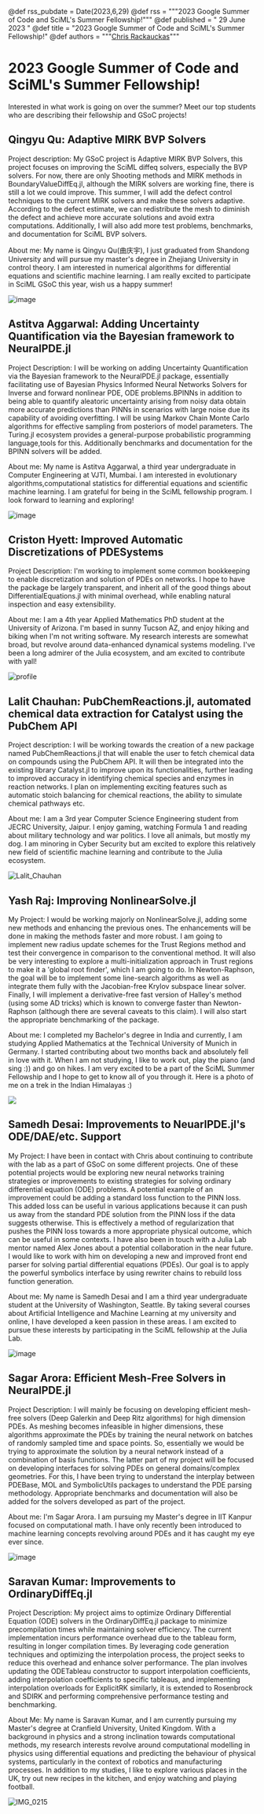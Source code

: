 @def rss_pubdate = Date(2023,6,29)
@def rss = """2023 Google Summer of Code and SciML's Summer Fellowship!"""
@def published = " 29 June 2023 "
@def title = "2023 Google Summer of Code and SciML's Summer Fellowship!"
@def authors = """<a href="https://github.com/ChrisRackauckas">Chris Rackauckas</a>"""

# 2023 Google Summer of Code and SciML's Summer Fellowship!

Interested in what work is going on over the summer? Meet our top students who are describing their fellowship and GSoC projects!

## Qingyu Qu: Adaptive MIRK BVP Solvers

Project description: My GSoC project is Adaptive MIRK BVP Solvers, this project focuses on improving the SciML diffeq solvers, especially the BVP solvers. For now, there are only Shooting methods and MIRK methods in BoundaryValueDiffEq.jl, although the MIRK solvers are working fine, there is still a lot we could improve. This summer, I will add the defect control techniques to the current MIRK solvers and make these solvers adaptive. According to the defect estimate, we can redistribute the mesh to diminish the defect and achieve more accurate solutions and avoid extra computations. Additionally, I will also add more test problems, benchmarks, and documentation for SciML BVP solvers.

About me: My name is Qingyu Qu(曲庆宇), I just graduated from Shandong University and will pursue my master's degree in Zhejiang University in control theory. I am interested in numerical algorithms for differential equations and scientific machine learning. I am really excited to participate in SciML GSoC this year, wish us a happy summer!

![image](https://github.com/SciML/sciml.ai/assets/1814174/c7f90fd0-7e23-4c82-9a0a-691bec480081)

## Astitva Aggarwal: Adding Uncertainty Quantification via the Bayesian framework to NeuralPDE.jl

Project Description: I will be working on adding Uncertainty Quantification via the Bayesian framework to the NeuralPDE.jl package, essentially facilitating use of Bayesian Physics Informed Neural Networks Solvers for Inverse and forward nonlinear PDE, ODE problems.BPINNs in addition to being able to quantify aleatoric uncertainty arising from noisy data obtain more accurate predictions than PINNs in scenarios with large noise due its capability of avoiding overfitting. I will be using Markov Chain Monte Carlo algorithms for effective sampling from posteriors of model parameters. The Turing.jl ecosystem provides a general-purpose probabilistic programming language,tools for this. Additionally benchmarks and documentation for the BPINN solvers will be added.

About me: My name is Astitva Aggarwal, a third year undergraduate in Computer Engineering at VJTI, Mumbai. I am interested in evolutionary algorithms,computational statistics for differential equations and scientific machine learning. I am grateful for being in the SciML fellowship program. I look forward to learning and exploring!

![image](https://github.com/SciML/sciml.ai/assets/1814174/9825b7ba-2c12-4b44-b5c1-c66f516e1eea)

## Criston Hyett: Improved Automatic Discretizations of PDESystems

Project Description: I'm working to implement some common bookkeeping to enable discretization and solution of PDEs on networks. I hope to have the package be largely transparent, and inherit all of the good things about DifferentialEquations.jl with minimal overhead, while enabling natural inspection and easy extensibility.

About me: I am a 4th year Applied Mathematics PhD student at the University of Arizona. I'm based in sunny Tucson AZ, and enjoy hiking and biking when I'm not writing software. My research interests are somewhat broad, but revolve around data-enhanced dynamical systems modeling. I've been a long admirer of the Julia ecosystem, and am excited to contribute with yall!

![profile](https://github.com/SciML/sciml.ai/assets/1814174/31db74fc-0a5f-40f3-a4e4-2d7947b1f7b7)

## Lalit Chauhan: PubChemReactions.jl, automated chemical data extraction for Catalyst using the PubChem API

Project description: I will be working towards the creation of a new package named PubChemReactions.jl that will enable the user to fetch chemical data on compounds using the PubChem API. It will then be integrated into the existing library Catalyst.jl to improve upon its functionalities, further leading to improved accuracy in identifying chemical species and enzymes in reaction networks. I plan on implementing exciting features such as automatic stoich balancing for chemical reactions, the ability to simulate chemical pathways etc.

About me: I am a 3rd year Computer Science Engineering student from JECRC University, Jaipur. I enjoy gaming, watching Formula 1 and reading about military technology and war politics. I love all animals, but mostly my dog. I am minoring in Cyber Security but am excited to explore this relatively new field of scientific machine learning and contribute to the Julia ecosystem.

![Lalit_Chauhan](https://github.com/SciML/sciml.ai/assets/1814174/5186549d-728e-4fdc-a3f9-7ce59e4e53c0)

## Yash Raj: Improving NonlinearSolve.jl

My Project: I would be working majorly on NonlinearSolve.jl, adding some new methods and enhancing the previous ones. The enhancements will be done in making the methods faster and more robust. I am going to implement new radius update schemes for the Trust Regions method and test their convergence in comparison to the conventional method. It will also be very interesting to explore a multi-initialization approach in Trust regions to make it a 'global root finder', which I am going to do. In Newton-Raphson, the goal will be to implement some line-search algorithms as well as integrate them fully with the Jacobian-free Krylov subspace linear solver. Finally, I will implement a derivative-free fast version of Halley's method (using some AD tricks) which is known to converge faster than Newton-Raphson (although there are several caveats to this claim). I will also start the appropriate benchmarking of the package.

About me: I completed my Bachelor's degree in India and currently, I am studying Applied Mathematics at the Technical University of Munich in Germany. I started contributing about two months back and absolutely fell in love with it. When I am not studying, I like to work out, play the piano (and sing :)) and go on hikes. I am very excited to be a part of the SciML Summer Fellowship and I hope to get to know all of you through it. Here is a photo of me on a trek in the Indian Himalayas :)

![](https://user-images.githubusercontent.com/1814174/249878468-97b52c09-bec6-466e-9898-3f1d6e8ac118.png)

## Samedh Desai: Improvements to NeuarlPDE.jl's ODE/DAE/etc. Support

My Project: I have been in contact with Chris about continuing to contribute with the lab as a part of GSoC on some different projects. One of these potential projects would be exploring new neural networks training strategies or improvements to existing strategies for solving ordinary differential equation (ODE) problems. A potential example of an improvement could be adding a standard loss function to the PINN loss. This added loss can be useful in various applications because it can push us away from the standard PDE solution from the PINN loss if the data suggests otherwise. This is effectively a method of regularization that pushes the PINN loss towards a more appropriate physical outcome, which can be useful in some contexts. I have also been in touch with a Julia Lab mentor named Alex Jones about a potential collaboration in the near future. I would like to work with him on developing a new and improved front end parser for solving partial differential equations (PDEs). Our goal is to apply the powerful symbolics interface by using rewriter chains to rebuild loss function generation.

About me: My name is Samedh Desai and I am a third year undergraduate student at the University of Washington, Seattle. By taking several courses about Artificial Intelligence and Machine Learning at my university and online, I have developed a keen passion in these areas. I am excited to pursue these interests by participating in the SciML fellowship at the Julia Lab.

![image](https://github.com/SciML/sciml.ai/assets/1814174/3f89db17-3c7e-481e-8463-2dfdf2d90d6a)

## Sagar Arora: Efficient Mesh-Free Solvers in NeuralPDE.jl

Project Description: I will mainly be focusing on developing efficient mesh-free solvers (Deep Galerkin and Deep Ritz algorithms) for high dimension PDEs. As meshing becomes infeasible in higher dimensions, these algorithms approximate the PDEs by training the neural network on batches of randomly sampled time and space points. So, essentially we would be trying to approximate the solution by a neural network instead of a combination of basis functions.  The latter part of my project will be focused on developing interfaces for solving PDEs on general domains/complex geometries. For this, I have been trying to understand the interplay between PDEBase, MOL and SymbolicUtils packages to understand the PDE parsing methodology. Appropriate benchmarks and documentation will also be added for the solvers developed as part of the project.

About me: I'm Sagar Arora. I am pursuing my Master's degree in IIT Kanpur focused on computational math. I have only recently been introduced to machine learning concepts revolving around PDEs and it has caught my eye ever since.

![image](https://github.com/SciML/sciml.ai/assets/1814174/b686a4d0-2190-487e-a059-d20c45fb60e7)

## Saravan Kumar: Improvements to OrdinaryDiffEq.jl

Project Description: My project aims to optimize Ordinary Differential Equation (ODE) solvers in the OrdinaryDiffEq.jl package to minimize precompilation times while maintaining solver efficiency. The current implementation incurs performance overhead due to the tableau form, resulting in longer compilation times. By leveraging code generation techniques and optimizing the interpolation process, the project seeks to reduce this overhead and enhance solver performance. The plan involves updating the ODETableau constructor to support interpolation coefficients, adding interpolation coefficients to specific tableaus, and implementing interpolation overloads for ExplicitRK similarly, it is extended to Rosenbrock and SDIRK and performing comprehensive performance testing and benchmarking.

About Me:  My name is Saravan Kumar, and I am currently pursuing my Master's degree at Cranfield University, United Kingdom. With a background in physics and a strong inclination towards computational methods, my research interests revolve around computational modelling in physics using differential equations and predicting the behaviour of physical systems, particularly in the context of robotics and manufacturing processes. In addition to my studies, I like to explore various places in the UK, try out new recipes in the kitchen, and enjoy watching and playing football.

![IMG_0215](https://github.com/SciML/sciml.ai/assets/1814174/910eebc0-7948-480e-8640-fe7884e4559f)
